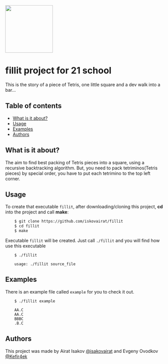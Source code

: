 <img src="https://sun9-55.userapi.com/c845219/v845219416/75ef4/_KaBeafQd-s.jpg" width=150>

# fillit project for 21 school
This is the story of a piece of Tetris, one little square and a dev walk into a bar...

## Table of contents
* [What is it about?](#what-is-it-about)
* [Usage](#usage)
* [Examples](#examples)
* [Authors](#authors)

## What is it about?
The aim to find best packing of Tetris pieces into a square, using a recursive backtracking algorithm. But, you need to pack tetriminos(Tetris pieces) by special order, you have to put each tetrimino to the top left corner.
  
## Usage
To create that executable `fillit`, after downloading/cloning this project, **cd** into the project and call **make**:
```sh
    $ git clone https://github.com/iskovairat/fillit
    $ cd fillit
    $ make
```
Executable `fillit` will be created. Just call `./fillit` and you will find how use this executable 
```
    $ ./fillit

    usage: ./fillit source_file
```

## Examples
There is an example file called `example` for you to check it out.
```
    $ ./fillit example

    AA.C
    AA.C
    BBBC
    .B.C
```

## Authors
This project was made by Airat Isakov [@isakovairat](me) and Evgeny Ovodkov [@Kefir4ek](evgen)

[21]: https://21-school.ru/
[me]: https://github.com/isakovairat
[evgen]: https://github.com/Kefir4ek 
